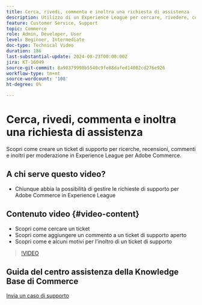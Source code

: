 ```yaml
---
title: Cerca, rivedi, commenta e inoltra una richiesta di assistenza
description: Utilizzo di un Experience League per cercare, rivedere, commentare e inoltrare un ticket di supporto
feature: Customer Service, Support
topic: Commerce
role: Admin, Developer, User
level: Beginner, Intermediate
doc-type: Technical Video
duration: 186
last-substantial-update: 2024-08-23T00:00:00Z
jira: KT-16049
source-git-commit: 8a90379998b5540c9fe88dafed14002cd276e926
workflow-type: tm+mt
source-wordcount: '108'
ht-degree: 0%

---
```



# Cerca, rivedi, commenta e inoltra una richiesta di assistenza

Scopri come creare un ticket di supporto per ricerche, recensioni, commenti e inoltri per moderazione in Experience League per Adobe Commerce.

## A chi serve questo video?

* Chiunque abbia la possibilità di gestire le richieste di supporto per Adobe Commerce in Experience League

## Contenuto video {#video-content}

* Scopri come cercare un ticket
* Scopri come aggiungere un commento a un ticket di supporto aperto
* Scopri come e alcuni motivi per l’inoltro di un ticket di supporto

>[!VIDEO](https://video.tv.adobe.com/v/3433076?learn=on)

## Guida del centro assistenza della Knowledge Base di Commerce

[Invia un caso di supporto](https://experienceleague.adobe.com/it/docs/commerce-knowledge-base/kb/help-center-guide/magento-help-center-user-guide#support-case)
